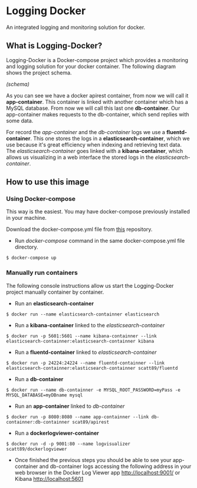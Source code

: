 # Logging Docker

An integrated logging and monitoring solution for docker.

## What is Logging-Docker?

Logging-Docker is a Docker-compose project which provides a monitoring and logging solution for your docker container. The following diagram shows the project schema.

_(schema)_

As you can see we have a docker apirest container, from now we will call it __app-container__. This container is linked with another container which has a MySQL database. From now we will call this last one __db-container__. Our app-container makes requests to the db-container, which send replies with some data.

For record the _app-container_ and the _db-container_ logs we use a __fluentd-container__. This one stores the logs in a __elasticsearch-container__, which we use because it's great efficiency when indexing and retrieving text data. The _elasticsearch-container_ goes linked with a __kibana-container__, which allows us visualizing in a web interface the stored logs in the _elasticsearch-container_.

## How to use this image

### Using Docker-compose
This way is the easiest. You may have docker-compose previously installed in your machine.

Download the docker-compose.yml file from [this](https://github.com/scatt89/logging-docker.git) repository.

* Run _docker-compose_ command in the same docker-compose.yml file directory.

```
$ docker-compose up
```

### Manually run containers
The following console instructions allow us start the Logging-Docker project manually container by container.  

* Run an __elasticsearch-container__

````
$ docker run --name elasticsearch-containner elasticsearch
````

* Run a __kibana-container__ linked to the _elasticsearch-container_

````
$ docker run -p 5601:5601 --name kibana-containner --link elasticsearch-containner:elasticsearch-containner kibana
````

* Run a __fluentd-container__ linked to _elasticsearch-container_

````
$ docker run -p 24224:24224 --name fluentd-containner --link elasticsearch-containner:elasticsearch-containner scatt89/fluentd
````

* Run a __db-container__

````
$ docker run --name db-containner -e MYSQL_ROOT_PASSWORD=myPass -e MYSQL_DATABASE=myDBname mysql
````

* Run an __app-container__ linked to _db-container_

````
$ docker run -p 8080:8080 --name app-containner --link db-containner:db-containner scat89/apirest
````

* Run a __dockerlogviewer-container__

````
$ docker run -d -p 9001:80 --name logvisualizer scatt89/dockerlogviewer
````

* Once finished the previous steps you should be able to see your app-container and db-container logs accessing the following address in your web browser in the Docker Log Viewer app [http://localhost:9001/](http://localhost:9001/) or Kibana [http://localhost:5601](http://localhost:5601)
